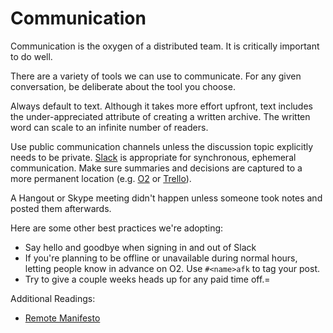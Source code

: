 # Communication

Communication is the oxygen of a distributed team. It is critically important to do well.

There are a variety of tools we can use to communicate. For any given conversation, be deliberate about the tool you choose.

Always default to text. Although it takes more effort upfront, text includes the under-appreciated attribute of creating a written archive. The written word can scale to an infinite number of readers.

Use public communication channels unless the discussion topic explicitly needs to be private. [Slack](tools/slack.md) is appropriate for synchronous, ephemeral communication. Make sure summaries and decisions are captured to a more permanent location (e.g. [O2](tools/o2.md) or [Trello](tools/trello.md)).

A Hangout or Skype meeting didn't happen unless someone took notes and posted them afterwards.

Here are some other best practices we're adopting:

* Say hello and goodbye when signing in and out of Slack
* If you're planning to be offline or unavailable during normal hours, letting people know in advance on O2. Use `#<name>afk` to tag your post.
* Try to give a couple weeks heads up for any paid time off.=

Additional Readings:

* [Remote Manifesto](https://about.gitlab.com/2015/04/08/the-remote-manifesto/)
